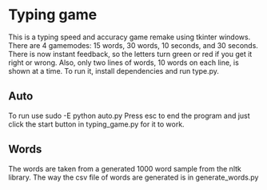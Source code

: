 # Typing game
This is a typing speed and accuracy game remake using tkinter windows. There are 4 gamemodes: 15 words, 30 words, 10 seconds, and 30 seconds. There is now instant feedback, so the letters turn green or red if you get it right or wrong. Also, only two lines of words, 10 words on each line, is shown at a time.
To run it, install dependencies and run type.py.

## Auto
To run use sudo -E python auto.py
Press esc to end the program and just click the start button in typing_game.py for it to work.

## Words
The words are taken from a generated 1000 word sample from the nltk library. The way the csv file of words are generated is in generate_words.py